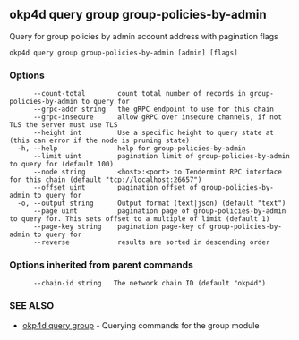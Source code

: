 ## okp4d query group group-policies-by-admin

Query for group policies by admin account address with pagination flags

```
okp4d query group group-policies-by-admin [admin] [flags]
```

### Options

```
      --count-total        count total number of records in group-policies-by-admin to query for
      --grpc-addr string   the gRPC endpoint to use for this chain
      --grpc-insecure      allow gRPC over insecure channels, if not TLS the server must use TLS
      --height int         Use a specific height to query state at (this can error if the node is pruning state)
  -h, --help               help for group-policies-by-admin
      --limit uint         pagination limit of group-policies-by-admin to query for (default 100)
      --node string        <host>:<port> to Tendermint RPC interface for this chain (default "tcp://localhost:26657")
      --offset uint        pagination offset of group-policies-by-admin to query for
  -o, --output string      Output format (text|json) (default "text")
      --page uint          pagination page of group-policies-by-admin to query for. This sets offset to a multiple of limit (default 1)
      --page-key string    pagination page-key of group-policies-by-admin to query for
      --reverse            results are sorted in descending order
```

### Options inherited from parent commands

```
      --chain-id string   The network chain ID (default "okp4d")
```

### SEE ALSO

* [okp4d query group](okp4d_query_group.md)	 - Querying commands for the group module
